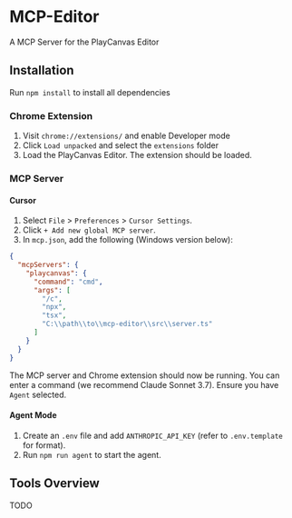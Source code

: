 # MCP-Editor

A MCP Server for the PlayCanvas Editor

## Installation

Run `npm install` to install all dependencies

### Chrome Extension

1. Visit `chrome://extensions/` and enable Developer mode
2. Click `Load unpacked` and select the `extensions` folder
3. Load the PlayCanvas Editor. The extension should be loaded.

### MCP Server

#### Cursor

1. Select `File` > `Preferences` > `Cursor Settings`.
2. Click `+ Add new global MCP server`.
3. In `mcp.json`, add the following (Windows version below):

```json
{
  "mcpServers": {
    "playcanvas": {
      "command": "cmd",
      "args": [
        "/c",
        "npx",
        "tsx",
        "C:\\path\\to\\mcp-editor\\src\\server.ts"
      ]
    }
  }
}
```

The MCP server and Chrome extension should now be running. You can enter a command (we recommend Claude Sonnet 3.7). Ensure you have `Agent` selected.

#### Agent Mode

1. Create an `.env` file and add `ANTHROPIC_API_KEY` (refer to `.env.template` for format).
2. Run `npm run agent` to start the agent.

## Tools Overview

TODO

